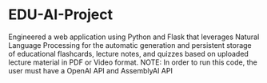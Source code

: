 # EDU-AI-Project
Engineered a web application using Python and Flask that leverages Natural Language Processing for the automatic generation and persistent storage of educational flashcards, lecture notes, and quizzes based on uploaded lecture material in PDF or Video format. NOTE: In order to run this code, the user must have a OpenAI API and AssemblyAI API
